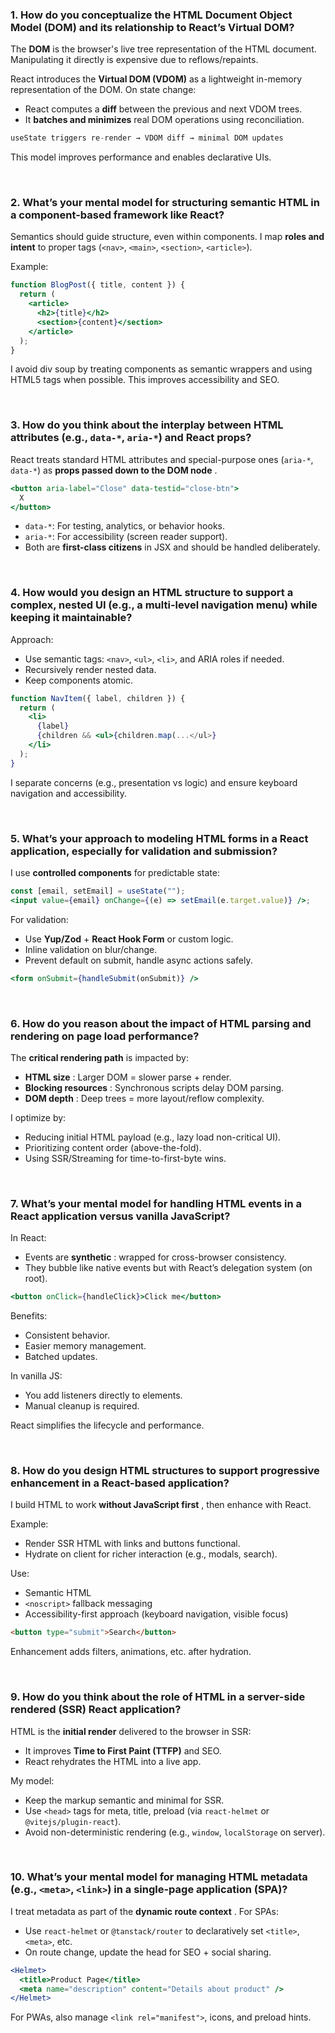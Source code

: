 ### 1. How do you conceptualize the HTML Document Object Model (DOM) and its relationship to React’s Virtual DOM?

The **DOM** is the browser's live tree representation of the HTML document. Manipulating it directly is expensive due to reflows/repaints.

React introduces the **Virtual DOM (VDOM)** as a lightweight in-memory representation of the DOM. On state change:

- React computes a **diff** between the previous and next VDOM trees.
- It **batches and minimizes** real DOM operations using reconciliation.

```jsx
useState triggers re-render → VDOM diff → minimal DOM updates
```

This model improves performance and enables declarative UIs.

<br />

### 2. What’s your mental model for structuring semantic HTML in a component-based framework like React?

Semantics should guide structure, even within components. I map **roles and intent** to proper tags (`<nav>`, `<main>`, `<section>`, `<article>`).

Example:

```jsx
function BlogPost({ title, content }) {
  return (
    <article>
      <h2>{title}</h2>
      <section>{content}</section>
    </article>
  );
}
```

I avoid div soup by treating components as semantic wrappers and using HTML5 tags when possible. This improves accessibility and SEO.

<br />

### 3. How do you think about the interplay between HTML attributes (e.g., `data-*`, `aria-*`) and React props?

React treats standard HTML attributes and special-purpose ones (`aria-*`, `data-*`) as **props passed down to the DOM node** .

```jsx
<button aria-label="Close" data-testid="close-btn">
  X
</button>
```

- `data-*`: For testing, analytics, or behavior hooks.
- `aria-*`: For accessibility (screen reader support).
- Both are **first-class citizens** in JSX and should be handled deliberately.

<br />

### 4. How would you design an HTML structure to support a complex, nested UI (e.g., a multi-level navigation menu) while keeping it maintainable?

Approach:

- Use semantic tags: `<nav>`, `<ul>`, `<li>`, and ARIA roles if needed.
- Recursively render nested data.
- Keep components atomic.

```jsx
function NavItem({ label, children }) {
  return (
    <li>
      {label}
      {children && <ul>{children.map(...</ul>}
    </li>
  );
}
```

I separate concerns (e.g., presentation vs logic) and ensure keyboard navigation and accessibility.

<br />

### 5. What’s your approach to modeling HTML forms in a React application, especially for validation and submission?

I use **controlled components** for predictable state:

```jsx
const [email, setEmail] = useState("");
<input value={email} onChange={(e) => setEmail(e.target.value)} />;
```

For validation:

- Use **Yup/Zod** + **React Hook Form** or custom logic.
- Inline validation on blur/change.
- Prevent default on submit, handle async actions safely.

```jsx
<form onSubmit={handleSubmit(onSubmit)} />
```

<br />

### 6. How do you reason about the impact of HTML parsing and rendering on page load performance?

The **critical rendering path** is impacted by:

- **HTML size** : Larger DOM = slower parse + render.
- **Blocking resources** : Synchronous scripts delay DOM parsing.
- **DOM depth** : Deep trees = more layout/reflow complexity.

I optimize by:

- Reducing initial HTML payload (e.g., lazy load non-critical UI).
- Prioritizing content order (above-the-fold).
- Using SSR/Streaming for time-to-first-byte wins.

<br />

### 7. What’s your mental model for handling HTML events in a React application versus vanilla JavaScript?

In React:

- Events are **synthetic** : wrapped for cross-browser consistency.
- They bubble like native events but with React’s delegation system (on root).

```jsx
<button onClick={handleClick}>Click me</button>
```

Benefits:

- Consistent behavior.
- Easier memory management.
- Batched updates.

In vanilla JS:

- You add listeners directly to elements.
- Manual cleanup is required.

React simplifies the lifecycle and performance.

<br />

### 8. How do you design HTML structures to support progressive enhancement in a React-based application?

I build HTML to work **without JavaScript first** , then enhance with React.

Example:

- Render SSR HTML with links and buttons functional.
- Hydrate on client for richer interaction (e.g., modals, search).

Use:

- Semantic HTML
- `<noscript>` fallback messaging
- Accessibility-first approach (keyboard navigation, visible focus)

```html
<button type="submit">Search</button>
```

Enhancement adds filters, animations, etc. after hydration.

<br />

### 9. How do you think about the role of HTML in a server-side rendered (SSR) React application?

HTML is the **initial render** delivered to the browser in SSR:

- It improves **Time to First Paint (TTFP)** and SEO.
- React rehydrates the HTML into a live app.

My model:

- Keep the markup semantic and minimal for SSR.
- Use `<head>` tags for meta, title, preload (via `react-helmet` or `@vitejs/plugin-react`).
- Avoid non-deterministic rendering (e.g., `window`, `localStorage` on server).

<br />

### 10. What’s your mental model for managing HTML metadata (e.g., `<meta>`, `<link>`) in a single-page application (SPA)?

I treat metadata as part of the **dynamic route context** . For SPAs:

- Use `react-helmet` or `@tanstack/router` to declaratively set `<title>`, `<meta>`, etc.
- On route change, update the head for SEO + social sharing.

```jsx
<Helmet>
  <title>Product Page</title>
  <meta name="description" content="Details about product" />
</Helmet>
```

For PWAs, also manage `<link rel="manifest">`, icons, and preload hints.
